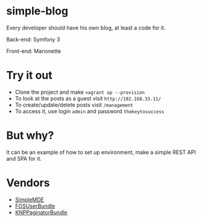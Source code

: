 simple-blog
===========

Every developer should have his own blog, at least a code for it.

Back-end: Symfony 3

Front-end: Marionette

Try it out
==========

* Clone the project and make `vagrant up --provision`
* To look at the posts as a guest visit `http://192.168.33.11/`
* To create/update/delete posts visit `/management`
* To access it, use login `admin` and password `thekeytosuccess`

But why?
========

It can be an example of how to set up environment, make a simple
REST API and SPA for it.

Vendors
=======
* [SimpleMDE](https://simplemde.com/)
* [FOSUserBundle](https://symfony.com/doc/master/bundles/FOSUserBundle/index.html)
* [KNPPaginatorBundle](http://knplabs.com/en/blog/knp-paginator-reborn)

